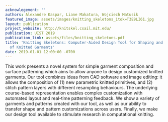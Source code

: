 ```yaml
---
acknowlegement: ''
authors: Alexandre Kaspar, Liane Makatura, Wojciech Matusik
featured_image: assets/images/knitting_skeletons_itok=T3E9LI61.jpg
layout: publication
project_website: http://knitskel.csail.mit.edu/
publication: UIST 2019
publication_link: assets/files/knitting_skeletons.pdf
title: 'Knitting Skeletons: Computer-Aided Design Tool for Shaping and Patterning
  of Knitted Garments'
date: 2019-01-01 12:00:00 -0700
---
```


This work presents a novel system for simple garment composition and surface patterning which aims to allow anyone to design customized knitted garments. Our tool combines ideas from CAD software and image editing: it allows the composition of (1) new parametric knitted primitives, and (2) stitch pattern layers with different resampling behaviours. The underlying course-based representation enables complex customization with automated layout and real-time patterning feedback. We show a variety of garments and patterns created with our tool, as well as our ability to transfer shape and pattern customizations across users. Finally, we make our design tool available to stimulate research in computational knitting.